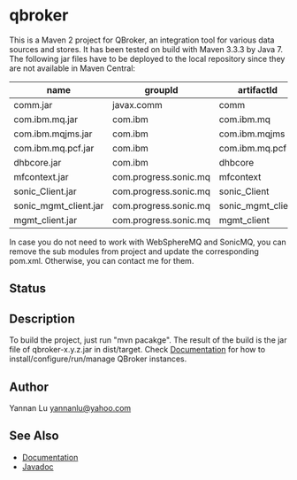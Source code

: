 # qbroker

This is a Maven 2 project for QBroker, an integration tool for various data sources and stores. It has been tested on build with Maven 3.3.3 by Java 7. The following jar files have to be deployed to the local repository since they are not available in Maven Central:

| name                  |   groupId                  |   artifactId        |   version |
| ---                   |   ---                      |   ---               |   ---     |
| comm.jar              |   javax.comm               |   comm              |   2.0.3   |
| com.ibm.mq.jar        |   com.ibm                  |   com.ibm.mq        |   6.1     |
| com.ibm.mqjms.jar     |   com.ibm                  |   com.ibm.mqjms     |   6.1     |
| com.ibm.mq.pcf.jar    |   com.ibm                  |   com.ibm.mq.pcf    |   6.1     |
| dhbcore.jar           |   com.ibm                  |   dhbcore           |   6.1     |
| mfcontext.jar         |   com.progress.sonic.mq    |   mfcontext         |   10.0    |
| sonic_Client.jar      |   com.progress.sonic.mq    |   sonic_Client      |   10.0    |
| sonic_mgmt_client.jar |   com.progress.sonic.mq    |   sonic_mgmt_client |   10.0    |
| mgmt_client.jar       |   com.progress.sonic.mq    |   mgmt_client       |   10.0    |

In case you do not need to work with WebSphereMQ and SonicMQ, you can remove the sub modules from project and update the corresponding pom.xml. Otherwise, you can contact me for them.

## Status

## Description
To build the project, just run "mvn pacakge". The result of the build is the jar file of qbroker-x.y.z.jar in dist/target. Check [Documentation](https://yannanlu.github.io) for how to install/configure/run/manage QBroker instances.

## Author
Yannan Lu <yannanlu@yahoo.com>

## See Also
* [Documentation](https://yannanlu.github.io)
* [Javadoc](https://yannanlu.github.io/javadoc)
